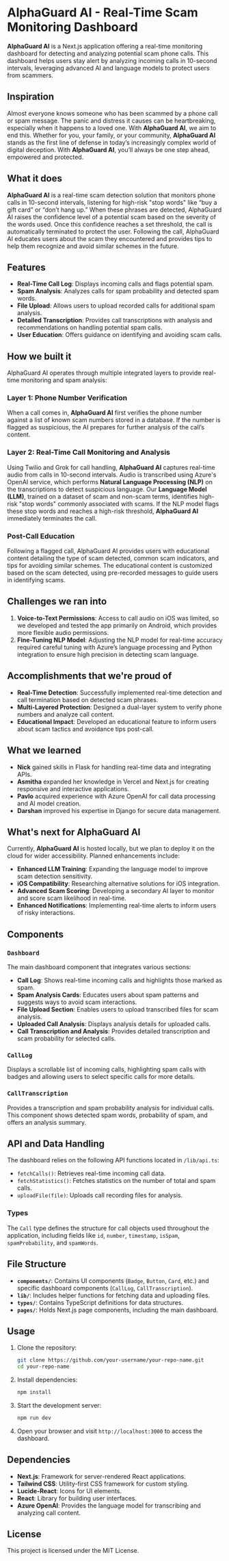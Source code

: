 # AlphaGuard AI - Real-Time Scam Monitoring Dashboard

**AlphaGuard AI** is a Next.js application offering a real-time monitoring dashboard for detecting and analyzing potential scam phone calls. This dashboard helps users stay alert by analyzing incoming calls in 10-second intervals, leveraging advanced AI and language models to protect users from scammers.

## Inspiration
Almost everyone knows someone who has been scammed by a phone call or spam message. The panic and distress it causes can be heartbreaking, especially when it happens to a loved one. With **AlphaGuard AI**, we aim to end this. Whether for you, your family, or your community, **AlphaGuard AI** stands as the first line of defense in today’s increasingly complex world of digital deception. With **AlphaGuard AI**, you’ll always be one step ahead, empowered and protected.

## What it does
**AlphaGuard AI** is a real-time scam detection solution that monitors phone calls in 10-second intervals, listening for high-risk "stop words" like “buy a gift card” or “don’t hang up.” When these phrases are detected, AlphaGuard AI raises the confidence level of a potential scam based on the severity of the words used. Once this confidence reaches a set threshold, the call is automatically terminated to protect the user. Following the call, AlphaGuard AI educates users about the scam they encountered and provides tips to help them recognize and avoid similar schemes in the future.

## Features

- **Real-Time Call Log**: Displays incoming calls and flags potential spam.
- **Spam Analysis**: Analyzes calls for spam probability and detected spam words.
- **File Upload**: Allows users to upload recorded calls for additional spam analysis.
- **Detailed Transcription**: Provides call transcriptions with analysis and recommendations on handling potential spam calls.
- **User Education**: Offers guidance on identifying and avoiding scam calls.

## How we built it
AlphaGuard AI operates through multiple integrated layers to provide real-time monitoring and spam analysis:

### Layer 1: Phone Number Verification
When a call comes in, **AlphaGuard AI** first verifies the phone number against a list of known scam numbers stored in a database. If the number is flagged as suspicious, the AI prepares for further analysis of the call’s content.

### Layer 2: Real-Time Call Monitoring and Analysis
Using Twilio and Grok for call handling, **AlphaGuard AI** captures real-time audio from calls in 10-second intervals. Audio is transcribed using Azure's OpenAI service, which performs **Natural Language Processing (NLP)** on the transcriptions to detect suspicious language. Our **Language Model (LLM)**, trained on a dataset of scam and non-scam terms, identifies high-risk "stop words" commonly associated with scams. If the NLP model flags these stop words and reaches a high-risk threshold, **AlphaGuard AI** immediately terminates the call.

### Post-Call Education
Following a flagged call, AlphaGuard AI provides users with educational content detailing the type of scam detected, common scam indicators, and tips for avoiding similar schemes. The educational content is customized based on the scam detected, using pre-recorded messages to guide users in identifying scams.

## Challenges we ran into
1. **Voice-to-Text Permissions**: Access to call audio on iOS was limited, so we developed and tested the app primarily on Android, which provides more flexible audio permissions.
2. **Fine-Tuning NLP Model**: Adjusting the NLP model for real-time accuracy required careful tuning with Azure’s language processing and Python integration to ensure high precision in detecting scam language.

## Accomplishments that we're proud of
- **Real-Time Detection**: Successfully implemented real-time detection and call termination based on detected scam phrases.
- **Multi-Layered Protection**: Designed a dual-layer system to verify phone numbers and analyze call content.
- **Educational Impact**: Developed an educational feature to inform users about scam tactics and avoidance tips post-call.

## What we learned
- **Nick** gained skills in Flask for handling real-time data and integrating APIs.
- **Asmitha** expanded her knowledge in Vercel and Next.js for creating responsive and interactive applications. 
- **Pavlo** acquired experience with Azure OpenAI for call data processing and AI model creation.
- **Darshan** improved his expertise in Django for secure data management.

## What's next for AlphaGuard AI
Currently, **AlphaGuard AI** is hosted locally, but we plan to deploy it on the cloud for wider accessibility. Planned enhancements include:
- **Enhanced LLM Training**: Expanding the language model to improve scam detection sensitivity.
- **iOS Compatibility**: Researching alternative solutions for iOS integration.
- **Advanced Scam Scoring**: Developing a secondary AI layer to monitor and score scam likelihood in real-time.
- **Enhanced Notifications**: Implementing real-time alerts to inform users of risky interactions.

## Components

### `Dashboard`
The main dashboard component that integrates various sections:
- **Call Log**: Shows real-time incoming calls and highlights those marked as spam.
- **Spam Analysis Cards**: Educates users about spam patterns and suggests ways to avoid scam interactions.
- **File Upload Section**: Enables users to upload transcribed files for scam analysis.
- **Uploaded Call Analysis**: Displays analysis details for uploaded calls.
- **Call Transcription and Analysis**: Provides detailed transcription and scam probability for selected calls.

### `CallLog`
Displays a scrollable list of incoming calls, highlighting spam calls with badges and allowing users to select specific calls for more details.

### `CallTranscription`
Provides a transcription and spam probability analysis for individual calls. This component shows detected spam words, probability of spam, and offers an analysis summary.

## API and Data Handling

The dashboard relies on the following API functions located in `/lib/api.ts`:

- `fetchCalls()`: Retrieves real-time incoming call data.
- `fetchStatistics()`: Fetches statistics on the number of total and spam calls.
- `uploadFile(file)`: Uploads call recording files for analysis.

### Types

The `Call` type defines the structure for call objects used throughout the application, including fields like `id`, `number`, `timestamp`, `isSpam`, `spamProbability`, and `spamWords`.

## File Structure

- **`components/`**: Contains UI components (`Badge`, `Button`, `Card`, etc.) and specific dashboard components (`CallLog`, `CallTranscription`).
- **`lib/`**: Includes helper functions for fetching data and uploading files.
- **`types/`**: Contains TypeScript definitions for data structures.
- **`pages/`**: Holds Next.js page components, including the main dashboard.

## Usage

1. Clone the repository:
    ```bash
    git clone https://github.com/your-username/your-repo-name.git
    cd your-repo-name
    ```

2. Install dependencies:
    ```bash
    npm install
    ```

3. Start the development server:
    ```bash
    npm run dev
    ```

4. Open your browser and visit `http://localhost:3000` to access the dashboard.

## Dependencies

- **Next.js**: Framework for server-rendered React applications.
- **Tailwind CSS**: Utility-first CSS framework for custom styling.
- **Lucide-React**: Icons for UI elements.
- **React**: Library for building user interfaces.
- **Azure OpenAI**: Provides the language model for transcribing and analyzing call content.

## License

This project is licensed under the MIT License.
